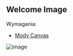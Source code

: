 ## Welcome Image

Wymagania:
 - [Mody Canvas](https://github.com/Gotowka/dbmmody/tree/main/beta)


![image](https://i.imgur.com/Xxf18fy.png)
